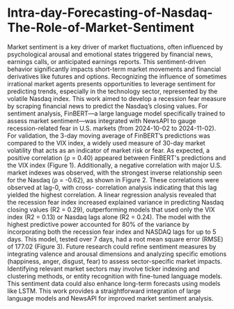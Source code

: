 # Intra-day-Forecasting-of-Nasdaq-The-Role-of-Market-Sentiment

  Market sentiment is a key driver of market fluctuations, often influenced by psychological arousal and emotional states triggered by financial news, earnings calls, or anticipated earnings reports. This sentiment-driven behavior significantly impacts short-term market movements and financial derivatives like futures and options. Recognizing the influence of sometimes irrational market agents presents opportunities to leverage sentiment for predicting trends, especially in the technology sector, represented by the volatile Nasdaq index.
  This work aimed to develop a recession fear measure by scraping financial news to predict the Nasdaq’s closing values. For sentiment analysis, FinBERT—a large language model specifically trained to assess market sentiment—was integrated with NewsAPI to gauge recession-related fear in U.S. markets (from 2024-10-02 to 2024-11-02). For validation, the 3-day moving average of FinBERT’s predictions was compared to the VIX index, a widely used measure of 30-day market volatility that acts as an indicator of market risk or fear. As expected, a positive correlation (ρ = 0.40) appeared between FinBERT's predictions and the VIX index (Figure 1). Additionally, a negative correlation with major U.S. market indexes was observed, with the strongest inverse relationship seen for the Nasdaq (ρ = -0.62), as shown in Figure 2. These correlations were observed at lag-0, with cross- correlation analysis indicating that this lag yielded the highest correlation.
  A linear regression analysis revealed that the recession fear index increased explained variance in predicting Nasdaq closing values (R2 = 0.29), outperforming models that used only the VIX index (R2 = 0.13) or Nasdaq lags alone (R2 = 0.24). The model with the highest predictive power accounted for 80% of the variance by incorporating both the recession fear index and NASDAQ lags for up to 5 days. This model, tested over 7 days, had a root mean square error (RMSE) of 177.02 (Figure 3).
  Future research could refine sentiment measures by integrating valence and arousal dimensions and analyzing specific emotions (happiness, anger, disgust, fear) to assess sector-specific market impacts. Identifying relevant market sectors may involve ticker indexing and clustering methods, or entity recognition with fine-tuned language models. This sentiment data could also enhance long-term forecasts using models like LSTM. This work provides a straightforward integration of large language models and NewsAPI for improved market sentiment analysis.

  
